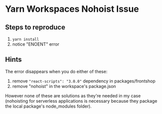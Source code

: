 # Yarn Workspaces Nohoist Issue

## Steps to reproduce

1. `yarn install`
2. notice "ENOENT" error

## Hints
The error disappears when you do either of these:
1. remove `"react-scripts": "3.0.0"` dependency in packages/frontshop
2. remove "nohoist" in the workspace's package.json

However none of these are solutions as they're needed in my case (nohoisting for serverless applications is necessary because they package the local package's node_modules folder).